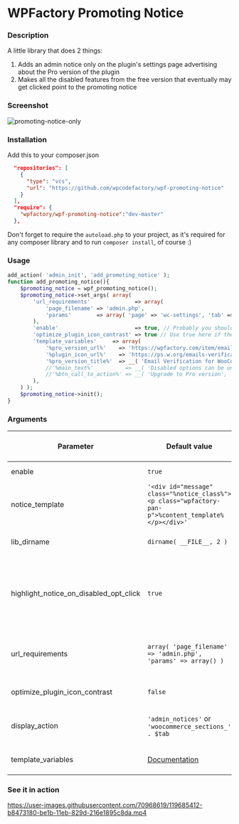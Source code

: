 # WPFactory Promoting Notice

### Description
A little library that does 2 things:
1. Adds an admin notice only on the plugin's settings page advertising about the Pro version of the plugin
2. Makes all the disabled features from the free version that eventually may get clicked point to the promoting notice

### Screenshot

![promoting-notice-only](https://user-images.githubusercontent.com/70968619/119685463-c301c680-be1b-11eb-8753-d146c3ba3601.png)

### Installation

Add this to your composer.json

```json
  "repositories": [
    {
      "type": "vcs",
      "url": "https://github.com/wpcodefactory/wpf-promoting-notice"
    }
  ],
  "require": {
    "wpfactory/wpf-promoting-notice":"dev-master"
  },
```

Don't forget to require the `autoload.php` to your project, as it's required for any composer library and to run `composer install`, of course :)


### Usage

```php
add_action( 'admin_init', 'add_promoting_notice' );
function add_promoting_notice(){
	$promoting_notice = wpf_promoting_notice();
	$promoting_notice->set_args( array(
		'url_requirements'              => array(
			'page_filename' => 'admin.php',
			'params'        => array( 'page' => 'wc-settings', 'tab' => 'alg_wc_ev' ),
		),
		'enable'                        => true, // Probably you should apply some custom filter here that only returns true on free version
		'optimize_plugin_icon_contrast' => true // Use true here if the plugin icon is blurry
		'template_variables'     => array(
			'%pro_version_url%'    => 'https://wpfactory.com/item/email-verification-for-woocommerce/',
			'%plugin_icon_url%'    => 'https://ps.w.org/emails-verification-for-woocommerce/assets/icon-128x128.png',
			'%pro_version_title%'  => __( 'Email Verification for WooCommerce Pro', 'emails-verification-for-woocommerce' ),
			//'%main_text%'          => __( 'Disabled options can be unlocked using <a href="%pro_version_url%" target="_blank"><strong>%pro_version_title%</strong></a>', 'emails-verification-for-woocommerce' ),
			//'%btn_call_to_action%' => __( 'Upgrade to Pro version', 'emails-verification-for-woocommerce' ),
		),		
	) );
	$promoting_notice->init();
}
```


### Arguments

Parameter | Default value | &nbsp;&nbsp;&nbsp;&nbsp;&nbsp;&nbsp; Description &nbsp;&nbsp;&nbsp;&nbsp;&nbsp;&nbsp;
------------ | ------------- | ------------
enable | `true` |  Enables the notice or not
notice_template | `'<div id="message" class="%notice_class%"><p class="wpfactory-pan-p">%content_template%</p></div>'` | The whole notice template
lib_dirname | `dirname( __FILE__, 2 )` | The directory of the project
highlight_notice_on_disabled_opt_click | `true` | Makes the disabled features that may get clicked point to the promoting notice
url_requirements | `array( 'page_filename' => 'admin.php', 'params' => array() )` | URL requirements in order to display the notice
optimize_plugin_icon_contrast | `false` | Improves the plugin icon img contrast
display_action | `'admin_notices'` or `'woocommerce_sections_' . $tab` | The action hook used to display the notice
template_variables | [Documentation](https://github.com/wpcodefactory/wpf-promoting-notice/wiki/Template-variable-parameters) | Template variables you can use

### See it in action
https://user-images.githubusercontent.com/70968619/119685412-b8473180-be1b-11eb-829d-216e1895c8da.mp4
